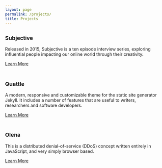 ```yaml
---
layout: page
permalink: /projects/
title: Projects
---
```


## <small>Subjective</small>

Released in 2015, Subjective is a ten episode interview series, exploring influential people impacting our  online world through their creativity.

[Learn More](/subjective/)
<br><br>

## <small>Quattle</small>

A modern, responsive and customizable theme for the static site generator Jekyll. It includes a number of features that are useful to writers, researchers and software developers.

[Learn More](/quattle/)
<br><br>

## <small>Olena</small>

This is a distributed denial-of-service (DDoS) concept written entirely in JavaScript, and very simply browser based.

[Learn More](/olena/)
<br><br>
